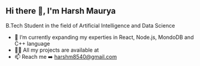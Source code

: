 ## Hi there 👋, I'm Harsh Maurya

B.Tech Student in the field of Artificial Intelligence and Data Science

- 🌱 I’m currently expanding my experties in React, Node.js, MondoDB and C++ language 
- 👨‍💻 All my projects are available at 
- 📫 Reach me ➡️ harshm8540@gmail.com  
